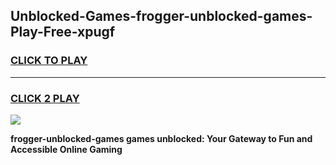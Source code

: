 
## Unblocked-Games-frogger-unblocked-games-Play-Free-xpugf
<h3>
<a href="https://premium76.site?title=frogger-unblocked-games&ref=17A">CLICK TO PLAY</a></h3>
<hr>

<h3>
<a href="https://premium76.site?title=frogger-unblocked-games&ref=17A">CLICK 2 PLAY</a>
  
</h3>

<a href="https://premium76.site?title=frogger-unblocked-games&ref=17A"><img src="https://clearcache.store/games.png"></a>


**frogger-unblocked-games games unblocked: Your Gateway to Fun and Accessible Online Gaming**

